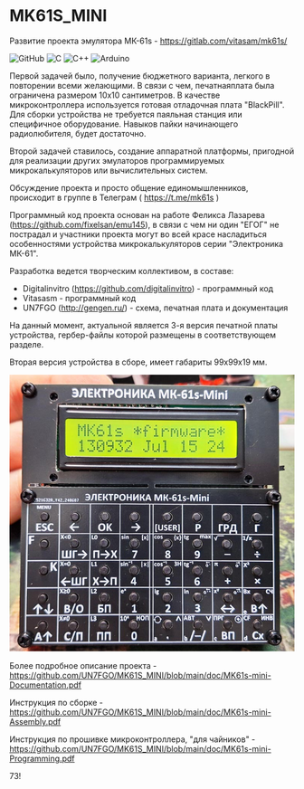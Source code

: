 # MK61S_MINI
Развитие проекта эмулятора МК-61s - https://gitlab.com/vitasam/mk61s/

![GitHub](https://img.shields.io/badge/github-%23121011.svg?style=for-the-badge&logo=github&logoColor=white)
![C](https://img.shields.io/badge/c-%2300599C.svg?style=for-the-badge&logo=c&logoColor=white) 
![C++](https://img.shields.io/badge/c++-%2300599C.svg?style=for-the-badge&logo=c%2B%2B&logoColor=white)
![Arduino](https://img.shields.io/badge/-Arduino-00979D?style=for-the-badge&logo=Arduino&logoColor=white)

Первой задачей было, получение бюджетного варианта, легкого в повторении всеми желающими. В связи с чем, печатнаяплата была ограничена размером 10х10 сантиметров. В качестве микроконтроллера используется готовая отладочная плата "BlackPill". Для сборки устройства не требуется паяльная станция или специфичное оборудование. Навыков пайки начинающего радиолюбителя, будет достаточно.

Второй задачей ставилось, создание аппаратной платформы, пригодной для реализации других эмулаторов программируемых микрокалькуляторов или вычислительных систем.

Обсуждение проекта и просто общение единомышленников, происходит в группе в Телеграм ( https://t.me/mk61s ) 

Программный код проекта основан на работе Феликса Лазарева (https://github.com/fixelsan/emu145), в связи с чем ни один "ЕГОГ" не пострадал и участники проекта могут во всей красе насладиться особенностями устройства микрокалькуляторов серии "Электроника МК-61".

Разработка ведется творческим коллективом, в составе:
- Digitalinvitro (https://github.com/digitalinvitro) - программный код
- Vitasasm - программный код
- UN7FGO (http://gengen.ru/) - схема, печатная плата и документация

На данный момент, актуальной является 3-я версия печатной платы устройства, гербер-файлы которой размещены в соответствующем разделе. 

Вторая версия устройства в сборе, имеет габариты 99х99х19 мм.

![2-я версия устройства в сборе](https://github.com/UN7FGO/MK61S_MINI/blob/main/img/mk61s-mini.jpg)

Более подробное описание проекта - https://github.com/UN7FGO/MK61S_MINI/blob/main/doc/MK61s-mini-Documentation.pdf

Инструкция по сборке - https://github.com/UN7FGO/MK61S_MINI/blob/main/doc/MK61s-mini-Assembly.pdf

Инструкция по прошивке микроконтроллера, "для чайников" - https://github.com/UN7FGO/MK61S_MINI/blob/main/doc/MK61s-mini-Programming.pdf

73!
